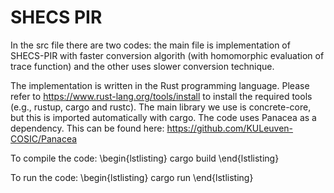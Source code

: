 # SHECS PIR
In the src file there are two codes: the main file is implementation of SHECS-PIR with faster conversion algorith (with homomorphic evaluation of trace function) and the other uses slower conversion technique. 

The  implementation is written in the Rust programming language. Please refer to https://www.rust-lang.org/tools/install to install the required tools (e.g., rustup, cargo and rustc). The main library we use is concrete-core, but this is imported automatically with cargo. The code uses Panacea as a dependency. This can be found here: https://github.com/KULeuven-COSIC/Panacea 

To compile the code: 
\begin{lstlisting}
cargo build
\end{lstlisting}

To run the code: 
\begin{lstlisting}
cargo run
\end{lstlisting}
